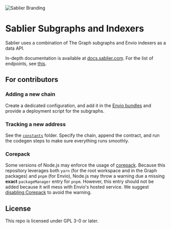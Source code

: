 ![Sablier Branding](/assets/banner-subgraphs.png)

# Sablier Subgraphs and Indexers

Sablier uses a combination of The Graph subgraphs and Envio indexers as a data API.

In-depth documentation is available at [docs.sablier.com](https://docs.sablier.com/api/overview). For the list of
endpoints, see [this](https://docs.sablier.com/api/lockup/endpoints).

## For contributors

### Adding a new chain

Create a dedicated configuration, and add it in the [Envio bundles](./packages/constants/src/bundles/) and provide a
deployment script for the subgraphs.

### Tracking a new address

See the [`constants`](./packages/constants) folder. Specify the chain, append the contract, and run the codegen steps to
make sure everything runs smoothly.

### Corepack

Some versions of Node.js may enforce the usage of [corepack](https://nodejs.org/api/corepack.html). Because this
repository leverages both `yarn` (for the root workspace and in the Graph packages) and `pnpm` (for Envio), Node.js may
throw a warning due a missing **exact** `packageManager` entry for `pnpm`. However, this entry should not be added
because it will mess with Envio's hosted service. We suggest
[disabling Corepack](https://stackoverflow.com/a/78822612/3873510) to avoid the warning.

## License

This repo is licensed under GPL 3-0 or later.
